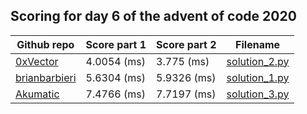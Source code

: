 ## Scoring for day 6 of the advent of code 2020
| Github repo | Score part 1 | Score part 2 | Filename |
| ------------- | ------------- | ------------- | ------------- |
| [0xVector](https://github.com/0xVector/AdventOfCode2020) | 4.0054 (ms) | 3.775 (ms) | [solution_2.py](solutions/solution_2.py) |
| [brianbarbieri](https://github.com/brianbarbieri/adventofcode2020) | 5.6304 (ms) | 5.9326 (ms) | [solution_1.py](solutions/solution_1.py) |
| [Akumatic](https://github.com/Akumatic/Advent-of-Code) | 7.4766 (ms) | 7.7197 (ms) | [solution_3.py](solutions/solution_3.py) |
